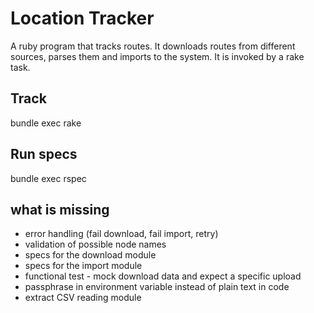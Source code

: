 # Location Tracker

A ruby program that tracks routes.
It downloads routes from different sources, parses them and imports to the system.
It is invoked by a rake task.


## Track
bundle exec rake

## Run specs
bundle exec rspec

## what is missing
- error handling (fail download, fail import, retry)
- validation of possible node names
- specs for the download module
- specs for the import module
- functional test - mock download data and expect a specific upload
- passphrase in environment variable instead of plain text in code
- extract CSV reading module
